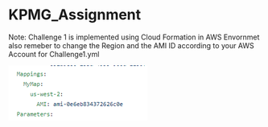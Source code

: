 # KPMG_Assignment
Note: Challenge 1 is implemented using Cloud Formation in AWS Envornmet also remeber to change the Region and the AMI ID according to your AWS Account for Challenge1.yml

![alt text](https://github.com/sarthakgupta005/KPMG_Assignment/blob/51ed3a7786b0f6cf473cce4003393a4ddd8dedac/Capture.PNG)
